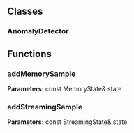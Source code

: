 
## Classes

### AnomalyDetector




## Functions

### addMemorySample



**Parameters:** const MemoryState& state

### addStreamingSample



**Parameters:** const StreamingState& state
